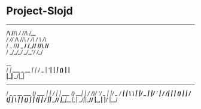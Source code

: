 # Project-Slojd
   __    __  _      ___          __ 
  /__\  /__\/_\    /   \/\/\    /__\
 / \// /_\ //_\\  / /\ /    \  /_\  
/ _  \//__/  _  \/ /_// /\/\ \//__  
\/ \_/\__/\_/ \_/___,'\/    \/\__/  


  __            
 / _| ___  _ __ 
| |_ / _ \| '__|
|  _| (_) | |   
|_|  \___/|_|   


   ___           _           _     __  _       _     _ 
  / _ \_ __ ___ (_) ___  ___| |_  / _\| | ___ (_) __| |
 / /_)/ '__/ _ \| |/ _ \/ __| __| \ \ | |/ _ \| |/ _` |
/ ___/| | | (_) | |  __/ (__| |_  _\ \| | (_) | | (_| |
\/    |_|  \___// |\___|\___|\__| \__/|_|\___// |\__,_|
              |__/                          |__/       
